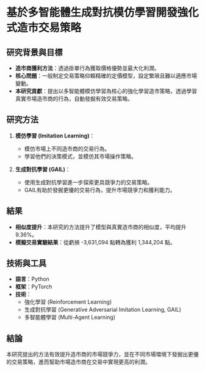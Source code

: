 # 基於多智能體生成對抗模仿學習開發強化式造市交易策略

## 研究背景與目標
- **造市商獲利方法**：透過掛單行為獲取價格優勢並最大化利潤。
- **核心問題**：一般制定交易策略仰賴精確的定價模型，設定繁瑣且難以適應市場變動。
- **本研究貢獻**：提出以多智能體模仿學習為核心的強化學習造市策略，透過學習真實市場造市商的行為，自動發掘有效交易策略。

## 研究方法
1. **模仿學習 (Imitation Learning)**：
   - 模仿市場上不同造市商的交易行為。
   - 學習他們的決策模式，並模仿其市場操作策略。
   
2. **生成對抗學習 (GAIL)**：
   - 使用生成對抗學習進一步探索更具競爭力的交易策略。
   - GAIL有助於發掘更優的交易行為，提升市場競爭力和獲利能力。

## 結果
- **相似度提升**：本研究的方法提升了模型與真實造市商的相似度，平均提升 9.36%。
- **模擬交易實驗結果**：從虧損 -3,631,094 點轉為獲利 1,344,204 點。

## 技術與工具
- **語言**：Python
- **框架**：PyTorch
- **技術**：
  - 強化學習 (Reinforcement Learning)
  - 生成對抗學習 (Generative Adversarial Imitation Learning, GAIL)
  - 多智能體學習 (Multi-Agent Learning)

## 結論
本研究提出的方法有效提升造市商的市場競爭力，並在不同市場環境下發掘出更優的交易策略，進而幫助市場造市商在交易中實現更高的利潤。


